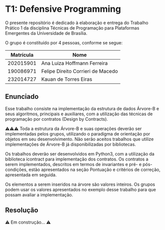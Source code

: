 # T1: Defensive Programming
O presente repositório é dedicado à elaboração e entrega do Trabalho Prático 1 da disciplina Técnicas de Programação para Plataformas Emergentes da Universidade de Brasília.

O grupo é constituído por 4 pessoas, conforme se segue:

| Matrícula | Nome |
| -- | --|
| 202015901 | Ana Luiza Hoffmann Ferreira |
| 190086971 | Felipe Direito Corrieri de Macedo |
| 232014727 | Kauan de Torres Eiras |

## Enunciado
Esse trabalho consiste na implementação da estrutura de dados Árvore-B e seus algoritmos, principais e auxiliares, com a utilização das técnicas de programação por contratos (Design by Contracts).

⚠️⚠️⚠️ Toda a estrutura da Árvore-B e suas operações deverão ser implementadas pelos grupos, utilizando o paradigma de orientação por objetos em seu desenvolvimento. Não serão aceitos trabalhos que utilize implementações de Árvore-B já disponibilizadas por bibliotecas.

Os trabalhos deverão ser desenvolvidos em Python3, com a utilização da biblioteca icontract para implementação dos contratos. Os contratos a serem implementados, descritos em termos de invariantes e pré- e pós-condições, estão apresentados na seção Pontuação e critérios de correção, apresentada em seguida.

Os elementos a serem inseridos na árvore são valores inteiros. Os grupos podem usar os valores apresentados no exemplo desse trabalho para que possam avaliar a implementação.

## Resolução

⚠️ Em construção... ⚠️
